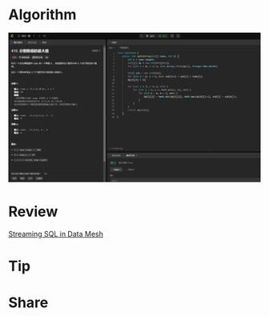 # Algorithm

![](../../images/temp/zhenran-2024-01-21-lc.png)

# Review

[Streaming SQL in Data Mesh](https://medium.com/netflix-techblog/streaming-sql-in-data-mesh-0d83f5a00d08)

# Tip



# Share

